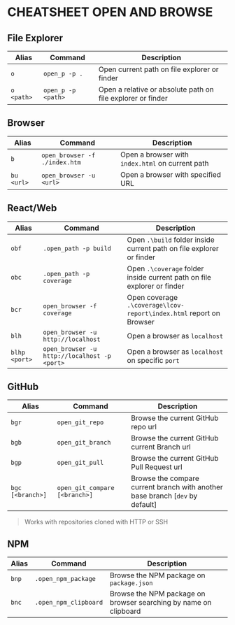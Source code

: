 # CHEATSHEET OPEN AND BROWSE

## File Explorer

|Alias|Command|Description|
|---|---|---|
|`o`|`open_p -p .`|Open current path on file explorer or finder|
|`o <path>`|`open_p -p <path>`|Open a relative or absolute path on file explorer or finder|

## Browser

|Alias|Command|Description|
|---|---|---|
|`b`|`open_browser -f ./index.htm`|Open a browser with `index.html` on current path|
|`bu <url>`|`open_browser -u <url>`|Open a browser with specified URL|

## React/Web

|Alias|Command|Description|
|---|---|---|
|`obf`|`.open_path -p build`|Open `.\build` folder inside current path on file explorer or finder|
|`obc`|`.open_path -p coverage`|Open `.\coverage` folder inside current path on file explorer or finder|
|`bcr`|`open_browser -f coverage`|Open coverage `.\coverage\lcov-report\index.html` report on Browser|
|`blh`|`open_browser -u http://localhost`|Open a browser as `localhost`|
|`blhp <port>`|`open_browser -u http://localhost -p <port>`|Open a browser as `localhost` on specific `port`|

## GitHub

|Alias|Command|Description|
|---|---|---|
|`bgr`|`open_git_repo`|Browse the current GitHub repo url|
|`bgb`|`open_git_branch`|Browse the current GitHub current Branch url|
|`bgp`|`open_git_pull`|Browse the current GitHub Pull Request url|
|`bgc [<branch>]`|`open_git_compare [<branch>]`|Browse the compare current branch with another base branch [`dev` by default] |

> Works with repositories cloned with HTTP or SSH

## NPM

|Alias|Command|Description|
|---|---|---|
|`bnp`|`.open_npm_package`| Browse the NPM package on `package.json`|
|`bnc`|`.open_npm_clipboard`|Browse the NPM package on browser searching by name on clipboard|
